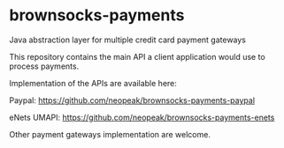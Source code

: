 # brownsocks-payments
Java abstraction layer for multiple credit card payment gateways

This repository contains the main API a client application would use to process payments.

Implementation of the APIs are available here:

Paypal: 
https://github.com/neopeak/brownsocks-payments-paypal

eNets UMAPI:
https://github.com/neopeak/brownsocks-payments-enets 

Other payment gateways implementation are welcome.
